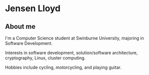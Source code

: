 # Jensen Lloyd
## About me
I'm a Computer Science student at Swinburne University, majoring in Software Development.

Interests in software development, solution/software architecture, cryptography, Linux, cluster computing.

Hobbies include cycling, motorcycling, and playing guitar.
